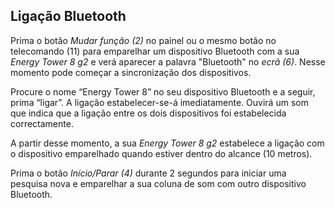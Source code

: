 ## Ligação Bluetooth

Prima o botão *Mudar função (2)* no painel ou o mesmo botão no telecomando (11) para emparelhar um dispositivo Bluetooth com a sua *Energy Tower 8 g2* e verá aparecer a palavra "Bluetooth" no *ecrã (6)*. Nesse momento pode começar a sincronização dos dispositivos.

Procure o nome “Energy Tower 8” no seu dispositivo Bluetooth e a seguir, prima “ligar”. A ligação estabelecer-se-á imediatamente. Ouvirá um som que indica que a ligação entre os dois dispositivos foi estabelecida correctamente.

A partir desse momento, a sua *Energy Tower 8 g2* estabelece a ligação com o dispositivo emparelhado quando estiver dentro do alcance (10 metros).

Prima o botão *Início/Parar (4)* durante 2 segundos para iniciar uma pesquisa nova e emparelhar a sua coluna de som com outro dispositivo Bluetooth. 


